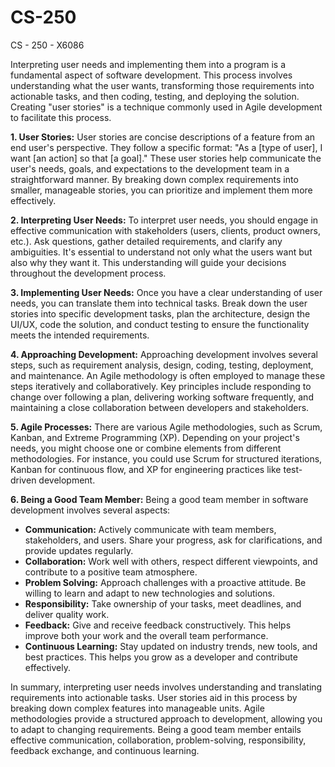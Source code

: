 # CS-250
CS - 250 - X6086

Interpreting user needs and implementing them into a program is a fundamental aspect of software development. This process involves understanding what the user wants, transforming those requirements into actionable tasks, and then coding, testing, and deploying the solution. Creating "user stories" is a technique commonly used in Agile development to facilitate this process.

**1. User Stories:**
User stories are concise descriptions of a feature from an end user's perspective. They follow a specific format: "As a [type of user], I want [an action] so that [a goal]." These user stories help communicate the user's needs, goals, and expectations to the development team in a straightforward manner. By breaking down complex requirements into smaller, manageable stories, you can prioritize and implement them more effectively.

**2. Interpreting User Needs:**
To interpret user needs, you should engage in effective communication with stakeholders (users, clients, product owners, etc.). Ask questions, gather detailed requirements, and clarify any ambiguities. It's essential to understand not only what the users want but also why they want it. This understanding will guide your decisions throughout the development process.

**3. Implementing User Needs:**
Once you have a clear understanding of user needs, you can translate them into technical tasks. Break down the user stories into specific development tasks, plan the architecture, design the UI/UX, code the solution, and conduct testing to ensure the functionality meets the intended requirements.

**4. Approaching Development:**
Approaching development involves several steps, such as requirement analysis, design, coding, testing, deployment, and maintenance. An Agile methodology is often employed to manage these steps iteratively and collaboratively. Key principles include responding to change over following a plan, delivering working software frequently, and maintaining a close collaboration between developers and stakeholders.

**5. Agile Processes:**
There are various Agile methodologies, such as Scrum, Kanban, and Extreme Programming (XP). Depending on your project's needs, you might choose one or combine elements from different methodologies. For instance, you could use Scrum for structured iterations, Kanban for continuous flow, and XP for engineering practices like test-driven development.

**6. Being a Good Team Member:**
Being a good team member in software development involves several aspects:

- **Communication:** Actively communicate with team members, stakeholders, and users. Share your progress, ask for clarifications, and provide updates regularly.
- **Collaboration:** Work well with others, respect different viewpoints, and contribute to a positive team atmosphere.
- **Problem Solving:** Approach challenges with a proactive attitude. Be willing to learn and adapt to new technologies and solutions.
- **Responsibility:** Take ownership of your tasks, meet deadlines, and deliver quality work.
- **Feedback:** Give and receive feedback constructively. This helps improve both your work and the overall team performance.
- **Continuous Learning:** Stay updated on industry trends, new tools, and best practices. This helps you grow as a developer and contribute effectively.

In summary, interpreting user needs involves understanding and translating requirements into actionable tasks. User stories aid in this process by breaking down complex features into manageable units. Agile methodologies provide a structured approach to development, allowing you to adapt to changing requirements. Being a good team member entails effective communication, collaboration, problem-solving, responsibility, feedback exchange, and continuous learning.

